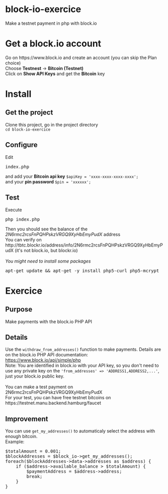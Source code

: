 # block-io-exercice
Make a testnet payment in php with block.io
<br />

<h1>Get a block.io account</h1>
Go on https://www.block.io and create an account (you can skip the Plan choice)<br>
Choose <strong>Testnest</strong> -> <strong>Bitcoin (Testnet)</strong><br />
Click on <strong>Show API Keys</strong> and get the <strong>Bitcoin</strong> key<br />


<h1>Install</h1>
<h2>Get the project</h2>
Clone this project, go in the project directory<br />
<code>cd block-io-exercice</code>

<h2>Configure</h2>
Edit <pre>index.php</pre> and add
your <strong>Bitcoin api key</strong> <code>$apiKey = 'xxxx-xxxx-xxxx-xxxx';</code><br />
and your <strong>pin password</strong> <code>$pin = 'xxxxxx';</code><br />

<h2>Test</h2>
Execute
<pre>php index.php</pre>
Then you should see the balance of the <i>2N6rmc2rcsFnPQHPskzVRGQ9XyHbEmyPudX</i> address<br />
You can verify on http://tbtc.blockr.io/address/info/2N6rmc2rcsFnPQHPskzVRGQ9XyHbEmyPudX (it's not block.io, but blockr.io)<br />
<br />
<i>You might need to install some packages</i>
<pre>apt-get update && apt-get -y install php5-curl php5-mcrypt</pre>



<h1>Exercice</h1>
<h2>Purpose</h2>
Make payments with the block.io PHP API
<h2>Details</h2>
Use the <code>withdraw_from_addresses()</code> function to make payments. Details are on the block.io PHP API documentation: <a href="https://www.block.io/api/simple/php" target="_blank">https://www.block.io/api/simple/php</a><br />
Note: You are identified in block.io with your API key, so you don't need to use any private key on the <code>'from_addresses' => 'ADDRESS1,ADDRESS2,...'</code>, just your block.io public key.<br />
<br />
You can make a test payment on 2N6rmc2rcsFnPQHPskzVRGQ9XyHbEmyPudX
<br />
For your test, you can have free testnet bitcoins on https://testnet.manu.backend.hamburg/faucet
<h2>Improvement</h2>
You can use <code>get_my_addresses()</code> to automaticaly select the address with enough bitcoin.<br />
Example:<br />
<pre>
$totalAmount = 0.001;
$blockAddresses = $block_io->get_my_addresses();
foreach($blockAddresses->data->addresses as $address) {
    if ($address->available_balance > $totalAmount) {
        $paymentAddress = $address->address;
        break;
    }
}
</pre>
